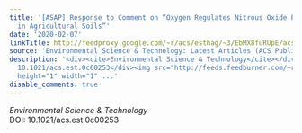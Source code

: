 ```yaml
---
title: '[ASAP] Response to Comment on “Oxygen Regulates Nitrous Oxide Production Directly
  in Agricultural Soils”'
date: '2020-02-07'
linkTitle: http://feedproxy.google.com/~r/acs/esthag/~3/EbMX8fuRUpE/acs.est.0c00253
source: 'Environmental Science & Technology: Latest Articles (ACS Publications)'
description: '<div><cite>Environmental Science & Technology</cite></div><div>DOI:
  10.1021/acs.est.0c00253</div><img src="http://feeds.feedburner.com/~r/acs/esthag/~4/EbMX8fuRUpE"
  height="1" width="1" ...'
disable_comments: true
---
```

<div><cite>Environmental Science & Technology</cite></div><div>DOI: 10.1021/acs.est.0c00253</div><img src="http://feeds.feedburner.com/~r/acs/esthag/~4/EbMX8fuRUpE" height="1" width="1" ...